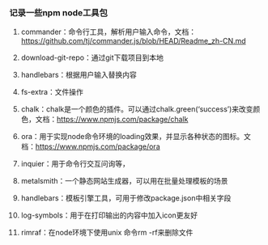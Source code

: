 ### 记录一些npm node工具包

1. commander：命令行工具，解析用户输入命令，文档：https://github.com/tj/commander.js/blob/HEAD/Readme_zh-CN.md

2. download-git-repo：通过git下载项目到本地 

3. handlebars：根据用户输入替换内容

4. fs-extra：文件操作

5. chalk：chalk是一个颜色的插件。可以通过chalk.green(‘success’)来改变颜色，文档：https://www.npmjs.com/package/chalk

6. ora：用于实现node命令环境的loading效果，并显示各种状态的图标。文档：https://www.npmjs.com/package/ora

7. inquier：用于命令行交互问询等，

8. metalsmith：一个静态网站生成器，可以用在批量处理模板的场景

9. handlebars：模板引擎工具，可用于修改package.json中相关字段

10. log-symbols：用于在打印输出的内容中加入icon更友好

11. rimraf：在node环境下使用unix 命令rm -rf来删除文件